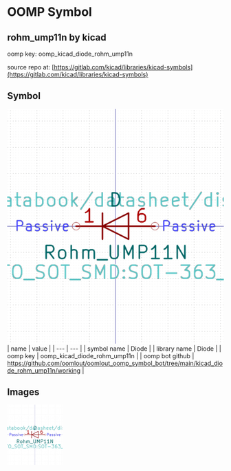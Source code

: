 # OOMP Symbol  
## rohm_ump11n  by kicad  
  
oomp key: oomp_kicad_diode_rohm_ump11n  
  
source repo at: [https://gitlab.com/kicad/libraries/kicad-symbols](https://gitlab.com/kicad/libraries/kicad-symbols)  
## Symbol  
  
[![working.png](working_600.png)](working.png)  
| name | value | 
| --- | --- | 
| symbol name | Diode | 
| library name | Diode | 
| oomp key | oomp_kicad_diode_rohm_ump11n | 
| oomp bot github | https://github.com/oomlout/oomlout_oomp_symbol_bot/tree/main/kicad_diode_rohm_ump11n/working | 
## Images  
  
[![working.png](working_140.png)](working.png)  
